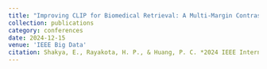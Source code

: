 ```yaml
---
title: "Improving CLIP for Biomedical Retrieval: A Multi-Margin Contrastive Loss Approach"
collection: publications
category: conferences
date: 2024-12-15
venue: 'IEEE Big Data'
citation: Shakya, E., Rayakota, H. P., & Huang, P. C. *2024 IEEE International Conference on Big Data (BigData)*, pp. 1104–1113, 2024.'
---
```


